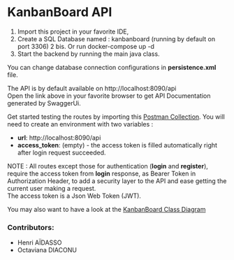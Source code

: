 # KanbanBoard API

1. Import this project in your favorite IDE, 
2. Create a SQL Database named : kanbanboard (running by default on port 3306)
2 bis. Or run docker-compose up -d
4. Start the backend by running the main java class.

You can change database connection configurations in __persistence.xml__ file.


The API is by default available on http://localhost:8090/api \
Open the link above in your favorite browser to get API Documentation generated by SwaggerUi.

Get started testing the routes by importing this [Postman Collection](https://www.getpostman.com/collections/07b2f834ed3d99eed13a). 
You will need to create an environment with two variables :

* __url__: http://localhost:8090/api
* __access_token__: (empty) - the access token is filled automatically right after login request succeeded.

NOTE : All routes except those for authentication (__login__ and __register__), require the access token from __login__ response,
as Bearer Token in Authorization Header, to add a security layer to the API and ease getting the current user making a request.\
The access token is a Json Web Token (JWT).

You may also want to have a look at the [KanbanBoard Class Diagram](https://drive.google.com/file/d/1IRkcH4XR_PGaDw5jp9CDikefMnfvkEbJ/view?usp=sharing)

### Contributors:
* Henri AÏDASSO
* Octaviana DIACONU
